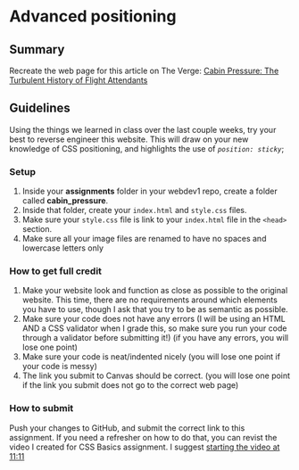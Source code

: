 # Advanced positioning

## **Summary**
Recreate the web page for this article on The Verge: [Cabin Pressure: The Turbulent History of Flight Attendants](https://www.theverge.com/22258257/flight-attendants-history-covid-pandemic-airline-industry-aviation)

## **Guidelines**
Using the things we learned in class over the last couple weeks, try your best to reverse engineer this website. This will draw on your new knowledge of CSS positioning, and highlights the use of *`position: sticky`*;

### **Setup**
1. Inside your **assignments** folder in your webdev1 repo, create a folder called **cabin_pressure**.
2. Inside that folder, create your `index.html` and `style.css` files.
3. Make sure your `style.css` file is link to your `index.html` file in the `<head>` section.
4. Make sure all your image files are renamed to have no spaces and lowercase letters only

### **How to get full credit**
1. Make your website look and function as close as possible to the original website. This time, there are no requirements around which elements you have to use, though I ask that you try to be as semantic as possible.
2. Make sure your code does not have any errors (I will be using an HTML AND a CSS validator when I grade this, so make sure you run your code through a validator before submitting it!) (if you have any errors, you will lose one point)
3. Make sure your code is neat/indented nicely (you will lose one point if your code is messy)
4. The link you submit to Canvas should be correct. (you will lose one point if the link you submit does not go to the correct web page)

### **How to submit**
Push your changes to GitHub, and submit the correct link to this assignment. If you need a refresher on how to do that, you can revist the video I created for CSS Basics assignment. I suggest [starting the video at 11:11](https://www.youtube.com/watch?v=88QYmFPqAkA&t=671s)
